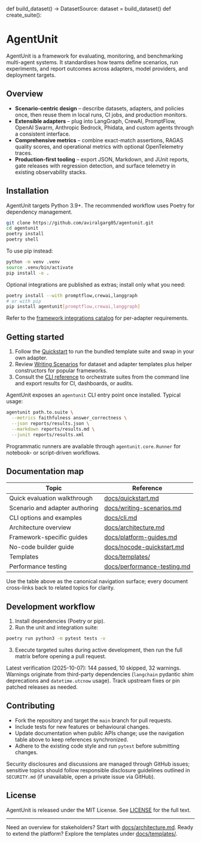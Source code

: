 def build_dataset() -> DatasetSource:
dataset = build_dataset()
def create_suite():
# AgentUnit

AgentUnit is a framework for evaluating, monitoring, and benchmarking multi-agent systems. It standardises how teams define scenarios, run experiments, and report outcomes across adapters, model providers, and deployment targets.

## Overview

- **Scenario-centric design** – describe datasets, adapters, and policies once, then reuse them in local runs, CI jobs, and production monitors.
- **Extensible adapters** – plug into LangGraph, CrewAI, PromptFlow, OpenAI Swarm, Anthropic Bedrock, Phidata, and custom agents through a consistent interface.
- **Comprehensive metrics** – combine exact-match assertions, RAGAS quality scores, and operational metrics with optional OpenTelemetry traces.
- **Production-first tooling** – export JSON, Markdown, and JUnit reports, gate releases with regression detection, and surface telemetry in existing observability stacks.

## Installation

AgentUnit targets Python 3.9+. The recommended workflow uses Poetry for dependency management.

```bash
git clone https://github.com/aviralgarg05/agentunit.git
cd agentunit
poetry install
poetry shell
```

To use pip instead:

```bash
python -m venv .venv
source .venv/bin/activate
pip install -e .
```

Optional integrations are published as extras; install only what you need:

```bash
poetry install --with promptflow,crewai,langgraph
# or with pip
pip install agentunit[promptflow,crewai,langgraph]
```

Refer to the [framework integrations catalog](docs/framework-integrations.md) for per-adapter requirements.

## Getting started

1. Follow the [Quickstart](docs/quickstart.md) to run the bundled template suite and swap in your own adapter.
2. Review [Writing Scenarios](docs/writing-scenarios.md) for dataset and adapter templates plus helper constructors for popular frameworks.
3. Consult the [CLI reference](docs/cli.md) to orchestrate suites from the command line and export results for CI, dashboards, or audits.

AgentUnit exposes an `agentunit` CLI entry point once installed. Typical usage:

```bash
agentunit path.to.suite \
  --metrics faithfulness answer_correctness \
  --json reports/results.json \
  --markdown reports/results.md \
  --junit reports/results.xml
```

Programmatic runners are available through `agentunit.core.Runner` for notebook- or script-driven workflows.

## Documentation map

| Topic | Reference |
| --- | --- |
| Quick evaluation walkthrough | [docs/quickstart.md](docs/quickstart.md) |
| Scenario and adapter authoring | [docs/writing-scenarios.md](docs/writing-scenarios.md) |
| CLI options and examples | [docs/cli.md](docs/cli.md) |
| Architecture overview | [docs/architecture.md](docs/architecture.md) |
| Framework-specific guides | [docs/platform-guides.md](docs/platform-guides.md) |
| No-code builder guide | [docs/nocode-quickstart.md](docs/nocode-quickstart.md) |
| Templates | [docs/templates/](docs/templates/) |
| Performance testing | [docs/performance-testing.md](docs/performance-testing.md) |

Use the table above as the canonical navigation surface; every document cross-links back to related topics for clarity.

## Development workflow

1. Install dependencies (Poetry or pip).
2. Run the unit and integration suite:

```bash
poetry run python3 -m pytest tests -v
```

3. Execute targeted suites during active development, then run the full matrix before opening a pull request.

Latest verification (2025-10-07): 144 passed, 10 skipped, 32 warnings. Warnings originate from third-party dependencies (`langchain` pydantic shim deprecations and `datetime.utcnow` usage). Track upstream fixes or pin patched releases as needed.

## Contributing

- Fork the repository and target the `main` branch for pull requests.
- Include tests for new features or behavioural changes.
- Update documentation when public APIs change; use the navigation table above to keep references synchronized.
- Adhere to the existing code style and run `pytest` before submitting changes.

Security disclosures and discussions are managed through GitHub issues; sensitive topics should follow responsible disclosure guidelines outlined in `SECURITY.md` (if unavailable, open a private issue via GitHub).

## License

AgentUnit is released under the MIT License. See [LICENSE](LICENSE) for the full text.

---

Need an overview for stakeholders? Start with [docs/architecture.md](docs/architecture.md). Ready to extend the platform? Explore the templates under [docs/templates/](docs/templates/).
